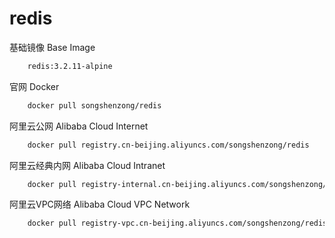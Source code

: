# redis


基础镜像 Base Image

```bash
    redis:3.2.11-alpine
```



官网 Docker

```bash
    docker pull songshenzong/redis
```



阿里云公网 Alibaba Cloud Internet

```bash
    docker pull registry.cn-beijing.aliyuncs.com/songshenzong/redis
```



阿里云经典内网 Alibaba Cloud Intranet

```bash
    docker pull registry-internal.cn-beijing.aliyuncs.com/songshenzong/redis
```



阿里云VPC网络 Alibaba Cloud VPC Network

```bash
    docker pull registry-vpc.cn-beijing.aliyuncs.com/songshenzong/redis
```
